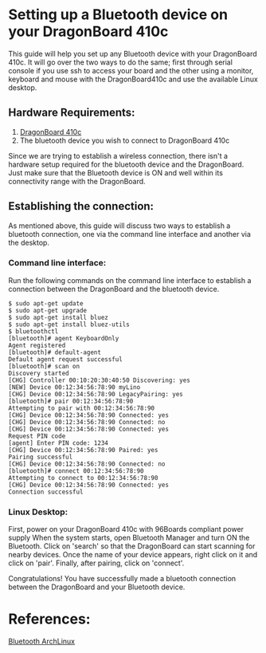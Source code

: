 # Setting up a Bluetooth device on your DragonBoard 410c

This guide will help you set up any Bluetooth device with your DragonBoard 410c. It will go over the two ways to do the same; first through serial console if you use ssh to access your board and the other using a monitor, keyboard and mouse with the DragonBoard410c and use the available Linux desktop.

## Hardware Requirements:

1. [DragonBoard 410c](https://www.96boards.org/product/dragonboard410c)
2. The bluetooth device you wish to connect to DragonBoard 410c

Since we are trying to establish a wireless connection, there isn't a hardware setup required for the bluetooth device and the DragonBoard. Just make sure that the Bluetooth device is ON and well within its connectivity range with the DragonBoard.

## Establishing the connection:
As mentioned above, this guide will discuss two ways to establish a bluetooth connection, one via the command line interface and another via the desktop.

### Command line interface:

Run the following commands on the command line interface to establish a connection between the DragonBoard and the bluetooth device. 

```
$ sudo apt-get update
$ sudo apt-get upgrade
$ sudo apt-get install bluez
$ sudo apt-get install bluez-utils
$ bluetoothctl
[bluetooth]# agent KeyboardOnly 
Agent registered
[bluetooth]# default-agent 
Default agent request successful
[bluetooth]# scan on
Discovery started
[CHG] Controller 00:10:20:30:40:50 Discovering: yes
[NEW] Device 00:12:34:56:78:90 myLino
[CHG] Device 00:12:34:56:78:90 LegacyPairing: yes
[bluetooth]# pair 00:12:34:56:78:90
Attempting to pair with 00:12:34:56:78:90
[CHG] Device 00:12:34:56:78:90 Connected: yes
[CHG] Device 00:12:34:56:78:90 Connected: no
[CHG] Device 00:12:34:56:78:90 Connected: yes
Request PIN code
[agent] Enter PIN code: 1234
[CHG] Device 00:12:34:56:78:90 Paired: yes
Pairing successful
[CHG] Device 00:12:34:56:78:90 Connected: no
[bluetooth]# connect 00:12:34:56:78:90
Attempting to connect to 00:12:34:56:78:90
[CHG] Device 00:12:34:56:78:90 Connected: yes
Connection successful
```

### Linux Desktop:

First, power on your DragonBoard 410c with 96Boards compliant power supply
When the system starts, open Bluetooth Manager and turn ON the Bluetooth. Click on 'search' so that the DragonBoard can start scanning for nearby devices. Once the name of your device appears, right click on it and click on 'pair'. Finally, after pairing, click on 'connect'.

Congratulations! You have successfully made a bluetooth connection between the DragonBoard and your Bluetooth device.

# References:
[Bluetooth ArchLinux](https://wiki.archlinux.org/index.php/bluetooth)